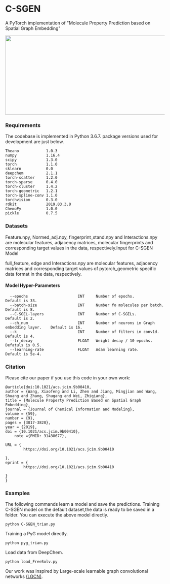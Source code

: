 # C-SGEN
A PyTorch implementation of "Molecule Property Prediction based on Spatial Graph Embedding"
<p align="center">
  <img width="800" height=250 src="Model-C-SGEN.jpg">
</p>
<p align="justify">


### Requirements
The codebase is implemented in Python 3.6.7. package versions used for development are just below.
```
Theano            1.0.3
numpy             1.16.4
scipy             1.3.0
torch             1.1.0
sklearn           0.0
deepchem          2.1.1
torch-scatter     1.2.0
torch-sparse      0.4.0
torch-cluster     1.4.2
torch-geometric   1.2.1
torch-spline-conv 1.1.0
torchvision       0.3.0
rdkit             2019.03.3.0
ChemoPy           1.0.0
pickle            0.7.5
```


### Datasets
Feature.npy, Normed_adj.npy, fingerprint_stand.npy and Interactions.npy are molecular features, adjacency matrices, molecular fingerprints and corresponding target values in the data, respectively.Input for C-SGEN Model

full_feature, edge and Interactions.npy are molecular features, adjacency matrices and corresponding target values of pytorch_geometric specific data format in the data, respectively.


#### Model Hyper-Parameters
```
  --epochs                      INT     Number of epochs.                              Default is 33.
  --batch-size                  INT     Number fo molecules per batch.                 Default is 8.
  --C-SGEL-layers               INT     Number of C-SGELs.                             Default is 2.
  --ch_num                      INT     Number of neurons in Graph embedding layer.    Default is 16.
  --k                           INT     Number of filters in conv1d.                   Default is 4.
  --lr_decay                    FLOAT   Weight decay / 10 epochs.                      Defatuls is 0.5.
  --learning-rate               FLOAT   Adam learning rate.                            Default is 5e-4.
```


### Citation
Please cite our paper if you use this code in your own work:
```
@article{doi:10.1021/acs.jcim.9b00410,
author = {Wang, Xiaofeng and Li, Zhen and Jiang, Mingjian and Wang, Shuang and Zhang, Shugang and Wei, Zhiqiang},
title = {Molecule Property Prediction Based on Spatial Graph Embedding},
journal = {Journal of Chemical Information and Modeling},
volume = {59},
number = {9},
pages = {3817-3828},
year = {2019},
doi = {10.1021/acs.jcim.9b00410},
    note ={PMID: 31438677},

URL = {
        https://doi.org/10.1021/acs.jcim.9b00410

},
eprint = {
        https://doi.org/10.1021/acs.jcim.9b00410

}
}
```


### Examples

The following commands learn a model and save the predictions. Training C-SGEN model on the default dataset,the data is ready to be saved in a folder. You can execute the above model directly.
```
python C-SGEN_trian.py
```

Training a PyG model directly.
```
python pyg_trian.py
```

Load data from DeepChem.
```
python load_FreeSolv.py
```


Our work was inspired by Large-scale learnable graph convolutional networks [(LGCN)](https://github.com/divelab/lgcn).